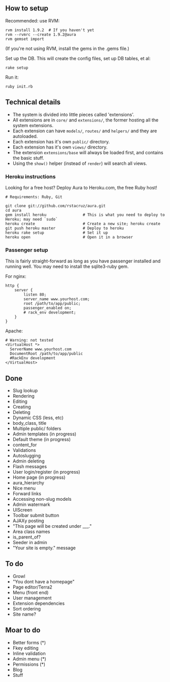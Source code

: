 ## How to setup

Recommended: use RVM:

    rvm install 1.9.2  # If you haven't yet
    rvm --rvmrc --create 1.9.2@aura
    rvm gemset import

(If you're not using RVM, install the gems in the .gems file.)

Set up the DB. This will create the config files, set up DB tables, et al:

    rake setup

Run it:

    ruby init.rb

## Technical details

 - The system is divided into little pieces called 'extensions'.
 - All extensions are in `core/` and `extensions/`, the former hosting
   all the system extensions.
 - Each extension can have `models/`, `routes/` and `helpers/` and
   they are autoloaded.
 - Each extension has it's own `public/` directory.
 - Each extension has it's own `views/` directory.
 - The extension `extensions/base` will always be loaded first, and
   contains the basic stuff.
 - Using the `show()` helper (instead of `render`) will search all views.

### Heroku instructions

Looking for a free host? Deploy Aura to Heroku.com, the free Ruby host!

    # Requirements: Ruby, Git

    git clone git://github.com/rstacruz/aura.git
    cd aura
    gem install heroku                # This is what you need to deploy to Heroku; may need `sudo`
    heroku create                     # Create a new site; heroku create
    git push heroku master            # Deploy to heroku
    heroku rake setup                 # Set it up
    heroku open                       # Open it in a browser

### Passenger setup

This is fairly straight-forward as long as you have passenger installed and running well.
You may need to install the sqlite3-ruby gem.

For nginx:

    http {
        server {
            listen 80;
            server_name www.yourhost.com;
            root /path/to/app/public;
            passenger_enabled on;
            # rack_env development;
        }
    }

Apache:

    # Warning: not tested
    <VirtualHost *>
      ServerName www.yourhost.com
      DocumentRoot /path/to/app/public
      #RackEnv development
    </VirtualHost>

## Done

- Slug lookup
- Rendering
- Editing
- Creating
- Deleting
- Dynamic CSS (less, etc)
- body_class, title
- Multiple public/ folders
- Admin templates (in progress)
- Default theme (in progress)
- content_for
- Validations
- Autoslugging
- Admin deleting
- Flash messages
- User login/register (in progress)
- Home page (in progress)
- aura_hierarchy
- Nice menu
- Forward links
- Accessing non-slug models
- Admin watermark
- UIScreen
- Toolbar submit button
- AJAXy posting
- "This page will be created under ___."
- Area class names
- is_parent_of?
- Seeder in admin
- "Your site is empty." message

## To do

- Growl
- "You dont have a homepage"
- Page editor/Terra2
- Menu (front end)
- User management
- Extension dependencies
- Sort ordering
- Site name?

## Moar to do

- Better forms (*)
- Fkey editing
- Inline validation
- Admin menu (*)
- Permissions (*)
- Blog
- Stuff
